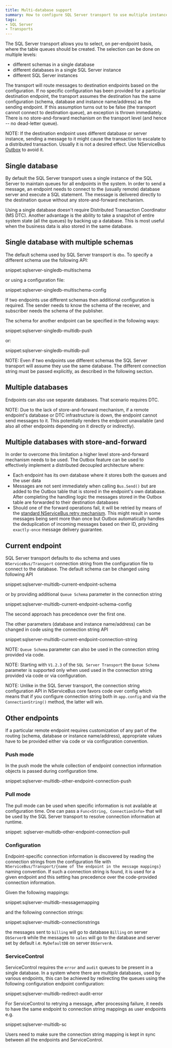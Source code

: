 ```yaml
---
title: Multi-database support
summary: How to configure SQL Server transport to use multiple instances of the database and route messages between them.
tags:
- SQL Server
- Transports
---
```


The SQL Server transport allows you to select, on per-endpoint basis, where the table queues should be created. The selection can be done on multiple levels:

 * different schemas in a single database
 * different databases in a single SQL Server instance
 * different SQL Server instances

The transport will route messages to destination endpoints based on the configuration. If no specific configuration has been provided for a particular destination endpoint, the transport assumes the destination has the same configuration (schema, database and instance name/address) as the sending endpoint. If this assumption turns out to be false (the transport cannot connect to destination queue), an exception is thrown immediately. There is no store-and-forward mechanism on the transport level (and hence -- no dead-letter queue).

NOTE: If the destination endpoint uses different database or server instance, sending a message to it might cause the transaction to escalate to a distributed transaction. Usually it is not a desired effect. Use NServiceBus [Outbox](/nservicebus/outbox/) to avoid it.

## Single database

By default the SQL Server transport uses a single instance of the SQL Server to maintain queues for all endpoints in the system. In order to send a message, an endpoint needs to connect to the (usually remote) database server and execute a SQL statement. The message is delivered directly to the destination queue without any store-and-forward mechanism. 

Using a single database doesn't require Distributed Transaction Coordinator (MS DTC). Another advantage is the ability to take a snapshot of entire system state (all the queues) by backing up a database. This is most useful when the business data is also stored in the same database.

## Single database with multiple schemas

The default schema used by SQL Server transport is `dbo`. To specify a different schema use the following API:

snippet:sqlserver-singledb-multischema

or using a configuration file:

snippet:sqlserver-singledb-multischema-config

If two endpoints use different schemas then additional configuration is required. The sender needs to know the schema of the receiver, and subscriber needs the schema of the publisher. 

The schema for another endpoint can be specified in the following ways:

snippet:sqlserver-singledb-multidb-push

or:

snippet:sqlserver-singledb-multidb-pull

NOTE: Even if two endpoints use different schemas the SQL Server transport will assume they use the same database. The different connection string must be passed explicitly, as described in the following section.

## Multiple databases

Endpoints can also use separate databases. That scenario requires DTC. 

NOTE: Due to the lack of store-and-forward mechanism, if a remote endpoint's database or DTC infrastructure is down, the endpoint cannot send messages to it. This potentially renders the endpoint unavailable (and also all other endpoints depending on it directly or indirectly).

## Multiple databases with store-and-forward

In order to overcome this limitation a higher level store-and-forward mechanism needs to be used. The Outbox feature can be used to effectively implement a distributed decoupled architecture where:
 * Each endpoint has its own database where it stores both the queues and the user data
 * Messages are not sent immediately when calling `Bus.Send()` but are added to the Outbox table that is stored in the endpoint's own database. After completing the handling logic the messages stored in the Outbox table are forwarded to their destination databases
 * Should one of the forward operations fail, it will be retried by means of the [standard NServiceBus retry mechanism](/nservicebus/errors/automatic-retries.md). This might result in some messages being sent more than once but Outbox automatically handles the deduplication of incoming messages based on their ID, providing `exactly-once` message delivery guarantee.

## Current endpoint

SQL Server transport defaults to `dbo` schema and uses `NServiceBus/Transport` connection string from the configuration file to connect to the database. The default schema can be changed using following API

snippet:sqlserver-multidb-current-endpoint-schema

or by providing additional `Queue Schema` parameter in the connection string

snippet:sqlserver-multidb-current-endpoint-schema-config

The second approach has precedence over the first one.

The other parameters (database and instance name/address) can be changed in code using the connection string API

snippet:sqlserver-multidb-current-endpoint-connection-string

NOTE: `Queue Schema` parameter can also be used in the connection string provided via code.

NOTE: Starting with `V1.2.3` of the `SQL Server Transport` the `Queue Schema` parameter is supported only when used used in the connection string provided via code or via configuration.

NOTE: Unlike in the SQL Server transport, the connection string configuration API in NServiceBus core favors code over config which means that if you configure connection string both in `app.config` and via the `ConnectionString()` method, the latter will win.


## Other endpoints

If a particular remote endpoint requires customization of any part of the routing (schema, database or instance name/address), appropriate values have to be provided either via code or via configuration convention.


### Push mode

In the push mode the whole collection of endpoint connection information objects is passed during configuration time.

snippet:sqlserver-multidb-other-endpoint-connection-push


### Pull mode

The pull mode can be used when specific information is not available at configuration time. One can pass a `Func<String, ConnectionInfo>` that will be used by the SQL Server transport to resolve connection information at runtime.

snippet: sqlserver-multidb-other-endpoint-connection-pull


### Configuration

Endpoint-specific connection information is discovered by reading the connection strings from the configuration file with `NServiceBus/Transport/{name of the endpoint in the message mappings}` naming convention. If such a connection string is found, it is used for a given endpoint and this setting has precedence over the code-provided connection information.

Given the following mappings:

snippet:sqlserver-multidb-messagemapping

and the following connection strings:

snippet:sqlserver-multidb-connectionstrings

the messages sent to `billing` will go to database `Billing` on server `DbServerB` while the messages to `sales` will go to the database and server set by default i.e. `MyDefaultDB` on server `DbServerA`.


### ServiceControl

ServiceControl requires the `error` and `audit` queues to be present in a single database. In a system where there are multiple databases, used by various endpoints, this can be achieved by redirecting the queues using the following configuration endpoint configuration:

snippet:sqlserver-multidb-redirect-audit-error

For ServiceControl to retrying a message, after processing failure, it needs to have the same endpoint to connection string mappings as user endpoints e.g.

snippet:sqlserver-multidb-sc

Users need to make sure the connection string mapping is kept in sync between all the endpoints and ServiceControl.
